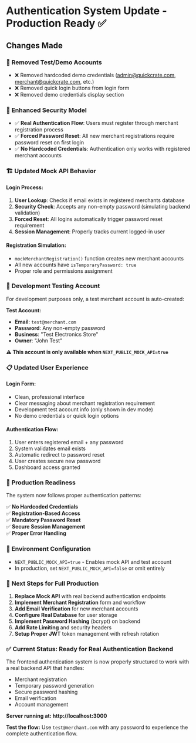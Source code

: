 # Authentication System Update - Production Ready ✅

## Changes Made

### 🔄 **Removed Test/Demo Accounts**
- ❌ Removed hardcoded demo credentials (admin@quickcrate.com, merchant@quickcrate.com, etc.)
- ❌ Removed quick login buttons from login form
- ❌ Removed demo credentials display section

### 🔐 **Enhanced Security Model**
- ✅ **Real Authentication Flow**: Users must register through merchant registration process
- ✅ **Forced Password Reset**: All new merchant registrations require password reset on first login
- ✅ **No Hardcoded Credentials**: Authentication only works with registered merchant accounts

### 🏗️ **Updated Mock API Behavior**

#### Login Process:
1. **User Lookup**: Checks if email exists in registered merchants database
2. **Security Check**: Accepts any non-empty password (simulating backend validation)
3. **Forced Reset**: All logins automatically trigger password reset requirement
4. **Session Management**: Properly tracks current logged-in user

#### Registration Simulation:
- `mockMerchantRegistration()` function creates new merchant accounts
- All new accounts have `isTemporaryPassword: true`
- Proper role and permissions assignment

### 🧪 **Development Testing Account**

For development purposes only, a test merchant account is auto-created:

**Test Account:**
- **Email**: `test@merchant.com`
- **Password**: Any non-empty password
- **Business**: "Test Electronics Store"
- **Owner**: "John Test"

**⚠️ This account is only available when `NEXT_PUBLIC_MOCK_API=true`**

### 📋 **Updated User Experience**

#### Login Form:
- Clean, professional interface
- Clear messaging about merchant registration requirement
- Development test account info (only shown in dev mode)
- No demo credentials or quick login options

#### Authentication Flow:
1. User enters registered email + any password
2. System validates email exists
3. Automatic redirect to password reset
4. User creates secure new password
5. Dashboard access granted

### 🚀 **Production Readiness**

The system now follows proper authentication patterns:

✅ **No Hardcoded Credentials**  
✅ **Registration-Based Access**  
✅ **Mandatory Password Reset**  
✅ **Secure Session Management**  
✅ **Proper Error Handling**  

### 🔧 **Environment Configuration**

- `NEXT_PUBLIC_MOCK_API=true` - Enables mock API and test account
- In production, set `NEXT_PUBLIC_MOCK_API=false` or omit entirely

### 📝 **Next Steps for Full Production**

1. **Replace Mock API** with real backend authentication endpoints
2. **Implement Merchant Registration** form and workflow  
3. **Add Email Verification** for new merchant accounts
4. **Configure Real Database** for user storage
5. **Implement Password Hashing** (bcrypt) on backend
6. **Add Rate Limiting** and security headers
7. **Setup Proper JWT** token management with refresh rotation

### ✅ **Current Status: Ready for Real Authentication Backend**

The frontend authentication system is now properly structured to work with a real backend API that handles:
- Merchant registration
- Temporary password generation  
- Secure password hashing
- Email verification
- Account management

**Server running at: http://localhost:3000**

**Test the flow:** Use `test@merchant.com` with any password to experience the complete authentication flow.